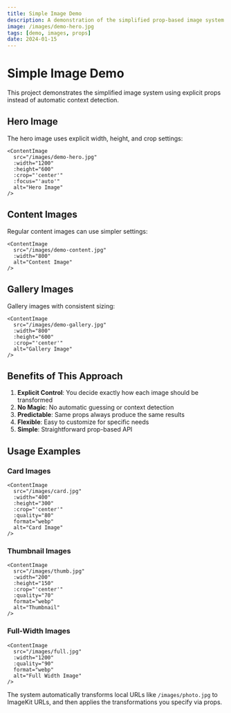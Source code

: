 ```yaml
---
title: Simple Image Demo
description: A demonstration of the simplified prop-based image system
image: /images/demo-hero.jpg
tags: [demo, images, props]
date: 2024-01-15
---
```


# Simple Image Demo

This project demonstrates the simplified image system using explicit props instead of automatic context detection.

## Hero Image

The hero image uses explicit width, height, and crop settings:

```vue
<ContentImage 
  src="/images/demo-hero.jpg"
  :width="1200"
  :height="600"
  :crop="'center'"
  :focus="'auto'"
  alt="Hero Image"
/>
```

## Content Images

Regular content images can use simpler settings:

```vue
<ContentImage 
  src="/images/demo-content.jpg"
  :width="800"
  alt="Content Image"
/>
```

## Gallery Images

Gallery images with consistent sizing:

```vue
<ContentImage 
  src="/images/demo-gallery.jpg"
  :width="800"
  :height="600"
  :crop="'center'"
  alt="Gallery Image"
/>
```

## Benefits of This Approach

1. **Explicit Control**: You decide exactly how each image should be transformed
2. **No Magic**: No automatic guessing or context detection
3. **Predictable**: Same props always produce the same results
4. **Flexible**: Easy to customize for specific needs
5. **Simple**: Straightforward prop-based API

## Usage Examples

### Card Images
```vue
<ContentImage 
  src="/images/card.jpg"
  :width="400"
  :height="300"
  :crop="'center'"
  :quality="80"
  format="webp"
  alt="Card Image"
/>
```

### Thumbnail Images
```vue
<ContentImage 
  src="/images/thumb.jpg"
  :width="200"
  :height="150"
  :crop="'center'"
  :quality="70"
  format="webp"
  alt="Thumbnail"
/>
```

### Full-Width Images
```vue
<ContentImage 
  src="/images/full.jpg"
  :width="1200"
  :quality="90"
  format="webp"
  alt="Full Width Image"
/>
```

The system automatically transforms local URLs like `/images/photo.jpg` to ImageKit URLs, and then applies the transformations you specify via props. 
